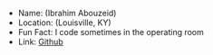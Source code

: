 - Name: (Ibrahim Abouzeid)
- Location: (Louisville, KY)
- Fun Fact: I code sometimes in the operating room
- Link: [Github](gihub.com/abe4x4)